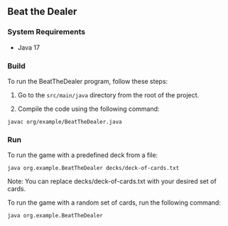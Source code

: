 ## Beat the Dealer

### System Requirements
- Java 17

### Build

To run the BeatTheDealer program, follow these steps:

1. Go to the ```src/main/java``` directory from the root of the project.


2. Compile the code using the following command:
```
javac org/example/BeatTheDealer.java
```

### Run
To run the game with a predefined deck from a file:
```
java org.example.BeatTheDealer decks/deck-of-cards.txt
```
Note: You can replace decks/deck-of-cards.txt with your desired set of cards.

To run the game with a random set of cards, run the following command:
```
java org.example.BeatTheDealer
```
